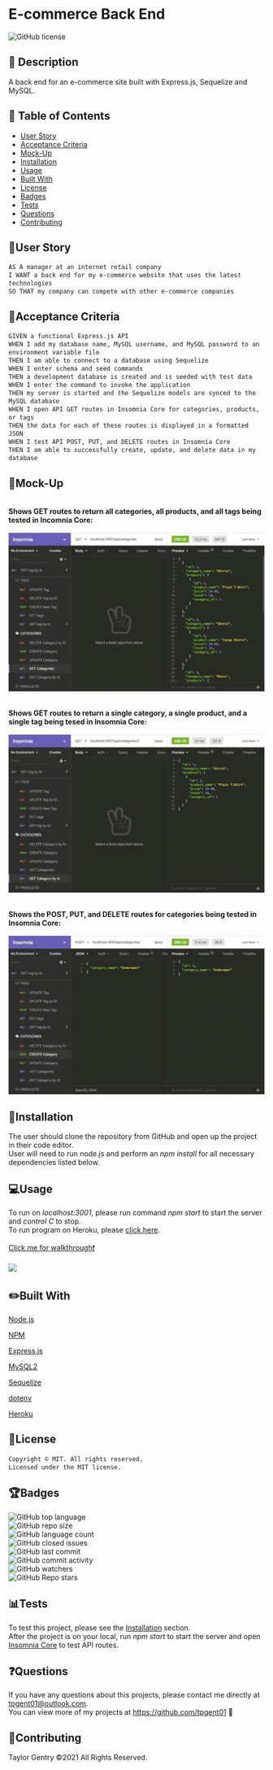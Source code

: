 # E-commerce Back End
![GitHub license](https://img.shields.io/badge/license-MIT-blue.svg)


## 💬 Description 
A back end for an e-commerce site built with Express.js, Sequelize and MySQL.


## 📓 Table of Contents

* [User Story](#user-story)
* [Acceptance Criteria](#acceptance-criteria)
* [Mock-Up](#mock-up)
* [Installation](#installation)
* [Usage](#usage)
* [Built With](#built-with)
* [License](#license)
* [Badges](#badges)
* [Tests](#tests)
* [Questions](#questions)
* [Contributing](#contributing)


## 🧠User Story
```
AS A manager at an internet retail company
I WANT a back end for my e-commerce website that uses the latest technologies
SO THAT my company can compete with other e-commerce companies
```


## 🧩Acceptance Criteria
```
GIVEN a functional Express.js API
WHEN I add my database name, MySQL username, and MySQL password to an environment variable file
THEN I am able to connect to a database using Sequelize
WHEN I enter schema and seed commands
THEN a development database is created and is seeded with test data
WHEN I enter the command to invoke the application
THEN my server is started and the Sequelize models are synced to the MySQL database
WHEN I open API GET routes in Insomnia Core for categories, products, or tags
THEN the data for each of these routes is displayed in a formatted JSON
WHEN I test API POST, PUT, and DELETE routes in Insomnia Core
THEN I am able to successfully create, update, and delete data in my database
```


## 🎨Mock-Up
<br>**Shows GET routes to return all categories, all products, and all tags being tested in Incomnia Core:**</br>
<br>![](assets/mock-up1.gif)</br>

<br>**Shows GET routes to return a single category, a single product, and a single tag being tesed in Insomnia Core:**</br>
<br>![](assets/mock-up2.gif)</br>

<br>**Shows the POST, PUT, and DELETE routes for categories being tested in Insomnia Core:**</br>
<br>![](assets/mock-up3.gif)</br>


## 🔌Installation

The user should clone the repository from GitHub and open up the project in their code editor.
<br>User will need to run node.js and perform an _npm install_ for all necessary dependencies listed below.</br>


## 💻Usage 
To run on _localhost:3001_, please run command _npm start_ to start the server and _control C_ to stop.
<br>To run program on Heroku, please [click here](https://damp-beach-37387.herokuapp.com/).</br>
<br>[Click me for walkthrough❗️](https://drive.google.com/file/d/1w_e_9PtWJ3t6cPhLJF4xTVtjRc396Spz/view)</br>
<br>![](public/assets/images/example.gif)</br>


## ✏️Built With
<p><a href="https://nodejs.org/">Node.js</a></p>
<p><a href="https://www.npmjs.com/">NPM</a></p>
<p><a href="https://www.npmjs.com/package/express">Express.js</a></p>
<p><a href="https://www.npmjs.com/package/mysql2">MySQL2</a></p>
<p><a href="https://www.npmjs.com/package/sequelize">Sequelize</a></p>
<p><a href="https://www.npmjs.com/package/dotenv">dotenv</a></p>
<p><a href="https://heroku.com/">Heroku</a></p>


## 🔐License
```
Copyright © MIT. All rights reserved. 
Licensed under the MIT license.
```


## 🏆Badges

![GitHub top language](https://img.shields.io/github/languages/top/tpgent01/e-commerce-back-end?color=red&style=plastic)
<br>![GitHub repo size](https://img.shields.io/github/repo-size/tpgent01/e-commerce-back-end?color=orange&style=plastic)</br>
![GitHub language count](https://img.shields.io/github/languages/count/tpgent01/e-commerce-back-end?color=yellow&style=plastic)
<br>![GitHub closed issues](https://img.shields.io/github/issues-closed/tpgent01/e-commerce-back-end?color=brightgreen&style=plastic)</br>
![GitHub last commit](https://img.shields.io/github/last-commit/tpgent01/e-commerce-back-end?color=blueviolet&style=plastic)
<br>![GitHub commit activity](https://img.shields.io/github/commit-activity/m/tpgent01/e-commerce-back-end?color=ff69b4&style=plastic)</br>
![GitHub watchers](https://img.shields.io/github/watchers/tpgent01/e-commerce-back-end?style=social)
<br>![GitHub Repo stars](https://img.shields.io/github/stars/tpgent01/e-commerce-back-end?style=social)</br>



## 📊Tests

To test this project, please see the [Installation](#installation) section.
<br>After the project is on your local, run _npm start_ to start the server and open [Insomnia Core](https://insomnia.rest/products/insomnia) to test API routes.</br>


## ❓Questions

If you have any questions about this projects, please contact me directly at tpgent01@outlook.com. 
<br>You can view more of my projects at https://github.com/tpgent01 👾</br>


## 📌Contributing

Taylor Gentry ©2021 All Rights Reserved.
